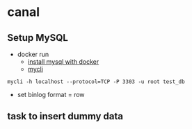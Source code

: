 # canal
## Setup MySQL
* docker run
  - [install mysql with docker](https://medium.com/@philipp.schmiedel/local-docker-mysql-macos-fa7ac14348c4)
  - [mycli](https://www.mycli.net/install)
```
mycli -h localhost --protocol=TCP -P 3303 -u root test_db
```
* set binlog format = row
## task to insert dummy data

